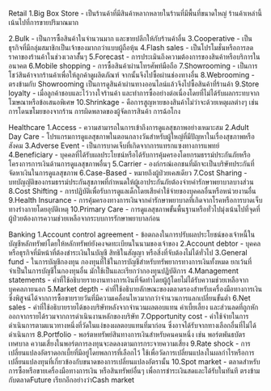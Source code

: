 Retail
1.Big Box Store - เป็นร้านค้าที่มีสินค้าหลากหลายในร้านที่มีพื้นที่ขนาดใหญ่ ร้านค้าเหล่านี้เน้นไปที่การขายปริมาณมาก

2.Bulk - เป็นการซื้อสินค้าในจำนวนมาก และขายปลีกให้กับร้านค้าอื่น
3.Cooperative - เป็นธุรกิจที่มีกลุ่มสมาชิกเป็นเจ้าของมากกว่าแบบผู้ถือหุ้น
4.Flash sales - เป็นโปรโมชั่นหรือการลดราคาของร้านค้าในช่วงเวลาสั้่นๆ
5.Forecast - การประเมินถึงความต้องการของสินค้าหรือบริการในอนาคต
6.Mobile shopping - การซื้อสินค้าผ่านโทรศัพท์มือถือ
7.Showrooming - เป็นการโชว์สินค้าจากร้านค้าเพื่อให้ลูกค้าดูผลิตภัณฑ์ จากนั้นจึงไปซื้อผ่านช่องทางอื่น
8.Webrooming - ตรงข้ามกับ Showrooming เป็นการดูสินค้าผ่านทางออนไลน์แล้วจึงไปซื้อสินค้าที่ร้านค้า
9.Store loyalty - เมื่อลูกค้าชอบและไว้วางใจร้านค้า และทำการซื้ออย่างต่อเนื่องโดยที่ไม่ได้รับผลกระทบจากโฆษณาหรือข้อเสนอพิเศษ
10.Shrinkage - คือการสูญหายของสินค้าไม่ว่าจะด้วยเหตุผลต่างๆ เช่น การโดนขโมยของจากร้าน การผิดพลาดของผู้จัดการสินค้า การฉ้อโกง

Healthcare
1.Access - ความสามารถในการเข้าถึงการดูแลสุขภาพอย่างเหมาะสม
2.Adult Day Care - โปรแกรมการดูแลสุขภาพในตอนกลางวันสำหรับผู้ใหญ่ที่มีปัญหาในเรื่องสุขภาพหรือสังคม
3.Adverse Event - เป็นการบาดเจ็บที่เกิดจากการแทรกแซงทางการแพทย์
4.Beneficiary - บุคคลที่ได้รับผลประโยชน์หรือได้รับการคุ้มครองโดยกรมธรรม์ประกันภัยหรือโครงการการเงินด้านการดูแลสุขภาพอื่นๆ
5.Carrier - องก์กรณ์เอกชนที่มักจะเป็นบริษัทประกันที่จัดหาเงินในการดูแลสุขภาพ
6.Case-Based - หมายถึงผู้ป่วยเคสเดียว
7.Cost Sharing - บทบัญญัติของกรมธรรม์ประกันสุขภาพที่กำหนดให้ผู้เอาประกันภัยต้องจ่ายค่ารักษาพยาบาลบางส่วน
8.Cost Shifting - การปฏิบัติเพื่อรับการดูแลเด็กโดยเสียค่าใช้จ่ายของบุคคลอื่นหรือหน่วยงานอื่น
9.Health Insurance - การคุ้มครองทางการเงินจากค่ารักษาพยาบาลที่เกิดจากโรคหรือการบาดเจ็บทางร่างกายโดยอุบัติเหตุ
10.Primary Care - การดูแลสุขภาพขั้นพื้นฐานหรือทั่วไปมุ่งเน้นไปที่จุดที่ผู้ป่วยต้องการความช่วยเหลือจากระบบการรักษาพยาบาลก่อน

Banking
1.Account control agreement - ข้อตกลงในการปรับผลประโยชน์ของเจ้าหนี้ในบัญชีหลักทรัพย์โดยให้หลักทรัพย์ยังคงจดทะเบียนในนามของเจ้าของ
2.Account debtor - บุคคลหรือธุรกิจที่มีหน้าที่ต้องชำระเงินในบัญชี สิทธิในสัญญา หรือสิ่งที่จับต้องไม่ได้ทั่วไป
3.General fund - ในการบัญชีกองทุน กองทุนที่ใช้ในการบัญชีสำหรับทรัพยากรทางการเงินทั้งหมด ยกเว้นที่จำเป็นในการบัญชีในกองทุนอื่น มักใช้เป็นและเรียกว่ากองทุนปฏิบัติการ
4.Management statements - คำที่ใช้อธิบายรายงานทางการเงินที่จัดทำโดยผู้กู้โดยไม่ได้รับความช่วยเหลือจากบุคคลภายนอก
5.Market depth - คำที่ใช้อธิบายลักษณะของตลาดรองสำหรับเครื่องมือทางการเงินซึ่งพิสูจน์ได้จากการซื้อขายรายวันที่มีความเคลื่อนไหวมากกว่าจำนวนการแลกเปลี่ยนขั้นต่ำ
6.Net sales - คำที่ใช้อธิบายรายได้ของบริษัทหลังจากจำนวนผลตอบแทน ค่าเบี้ยเลี้ยง และส่วนลดที่ถูกหักออกจากรายได้รวมจากการดำเนินงานหลักของบริษัท
7.Opportunity cost - ค่าใช้จ่ายในการดำเนินการตามแนวทางหนึ่งที่วัดในแง่ของผลตอบแทนที่มาก่อน ซึ่งอาจได้รับจากทางเลือกอื่นที่ไม่ได้ดำเนินการ
8.Portfolio - พอร์ตหทรัพย์สินทางการเงินสำหรับคนคนหนึ่ง เช่น พอร์ตพันธบัตรเทศบาล ความเสี่ยงในพอร์ตการลงทุนจะลดลงตามการกระจายความเสี่ยง
9.Rate shock - การเปลี่ยนแปลงอัตราดอกเบี้ยที่มีอยู่โดยพลการที่เลือกไว้ ใช้เพื่อวัดการเปลี่ยนแปลงในผลกำไรหรือการเปลี่ยนแปลงทุนที่เกี่ยวข้องกับขนาดของการเปลี่ยนแปลงอัตรานั้น
10.Spot market - ตลาดสำหรับการซื้อหรือขายเครื่องมือทางการเงิน หรือสินทรัพย์อื่นๆ เพื่อการชำระเงินสดและได้รับในทันที ตรงข้ามกับตลาดFuture เรียกอีกอย่างว่าCash market



